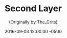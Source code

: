 ---
layout: none
date:   2016-09-03 12:00:00 -0500
categories: project
title:  "Second Layer"
subtitle: "(Originally by The_Grits)"
description: "Minimalistic Puzzle game similar to a 2x2 Rubix Cube and a sliding puzzle."

url: https://drive.google.com/drive/u/0/folders/0B0FC64TjZh7ENHNUS3ZJZ1RrRmM

buttons:
  - message: "Download"
    url: https://drive.google.com/drive/u/0/folders/0B0FC64TjZh7ENHNUS3ZJZ1RrRmM
  - message: "Original Project"
    url: https://scratch.mit.edu/projects/48762050/

image: "Second Layer.PNG"

base-color: "#2A2E3D"
---